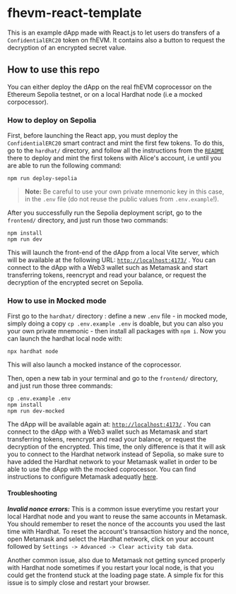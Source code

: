 # fhevm-react-template

This is an example dApp made with React.js to let users do transfers of a `ConfidentialERC20` token on fhEVM. It contains also a button to request the decryption of an encrypted secret value.

## How to use this repo

You can either deploy the dApp on the real fhEVM coprocessor on the Ethereum Sepolia testnet, or on a local Hardhat node (i.e a mocked corpocessor).

### How to deploy on Sepolia

First, before launching the React app, you must deploy the `ConfidentialERC20` smart contract and mint the first few tokens.
To do this, go to the `hardhat/` directory, and follow all the instructions from the [`README`](/hardhat/README.md) there to deploy and mint the first tokens with Alice's account, i.e until you are able to run the following command:

```
npm run deploy-sepolia
```

> **Note:** Be careful to use your own private mnemonic key in this case, in the `.env` file (do not reuse the public values from `.env.example`!).

After you successfully run the Sepolia deployment script, go to the `frontend/` directory, and just run those two commands:

```
npm install
npm run dev
```

This will launch the front-end of the dApp from a local Vite server, which will be available at the following URL: [`http://localhost:4173/`](http://localhost:4173/) . You can connect to the dApp with a Web3 wallet such as Metamask and start transferring tokens, reencrypt and read your balance, or request the decryption of the encrypted secret on Sepolia.

### How to use in Mocked mode

First go to the `hardhat/` directory : define a new `.env` file - in mocked mode, simply doing a copy `cp .env.example .env` is doable, but you can also you your own private mnemonic - then install all packages with
`npm i`. Now you can launch the hardhat local node with:

```
npx hardhat node
```

This will also launch a mocked instance of the coprocessor.

Then, open a new tab in your terminal and go to the `frontend/` directory, and just run those three commands:

```
cp .env.example .env
npm install
npm run dev-mocked
```

The dApp will be available again at: [`http://localhost:4173/`](http://localhost:4173/) . You can connect to the dApp with a Web3 wallet such as Metamask and start transferring tokens, reencrypt and read your balance, or request the decryption of the encrypted. This time, the only difference is that it will ask you to connect to the Hardhat network instead of Sepolia, so make sure to have added the Hardhat network to your Metamask wallet in order to be able to use the dApp with the mocked coprocessor. You can find instructions to configure Metamask adequatly [here](https://support.chainstack.com/hc/en-us/articles/4408642503449-Using-MetaMask-with-a-Hardhat-node).

#### Troubleshooting

**_Invalid nonce errors:_** This is a common issue everytime you restart your local Hardhat node and you want to reuse the same accounts in Metamask. You should remember to reset the nonce of the accounts you used the last time with Hardhat. To reset the account's transaction history and the nonce, open Metamask and select the Hardhat network, click on your account followed by `Settings -> Advanced -> Clear activity tab data`.

Another common issue, also due to Metamask not getting synced properly with Hardhat node sometimes if you restart your local node, is that you could get the frontend stuck at the loading page state. A simple fix for this issue is to simply close and restart your browser.
